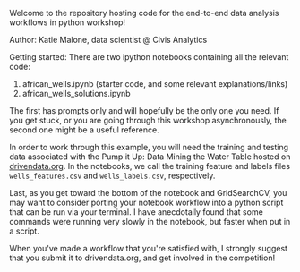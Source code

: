 Welcome to the repository hosting code for the end-to-end data analysis workflows in python workshop!  

Author: Katie Malone, data scientist @ Civis Analytics

Getting started:
There are two ipython notebooks containing all the relevant code: 

1. african\_wells.ipynb (starter code, and some relevant explanations/links)
2. african\_wells\_solutions.ipynb

The first has prompts only and will hopefully be the only one you need.  If you get stuck, or you are going through this workshop asynchronously, the second one might be a useful reference.  

In order to work through this example, you will need the training and testing data associated with the Pump it Up: Data Mining the Water Table hosted on [drivendata.org](http://www.drivendata.org/competitions/7/data/).  In the notebooks, we call the training feature and labels files ``wells_features.csv`` and ``wells_labels.csv``, respectively.

Last, as you get toward the bottom of the notebook and GridSearchCV, you may want to consider porting your notebook workflow into a python script that can be run via your terminal.  I have anecdotally found that some commands were running very slowly in the notebook, but faster when put in a script.

When you've made a workflow that you're satisfied with, I strongly suggest that you submit it to drivendata.org, and get involved in the competition!


